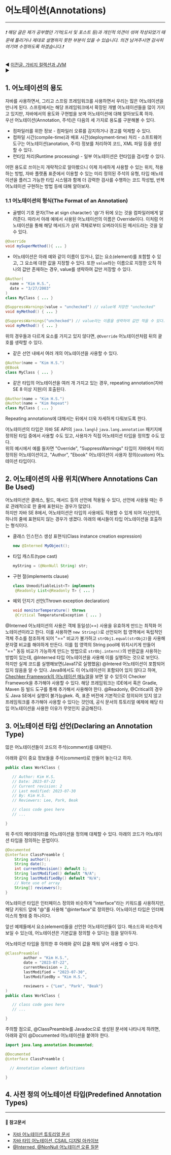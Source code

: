 # 어노테이션(Annotations)
- - -
###### ❗ 해당 글은 제가 공부했던 기억(도서 및 포스트 등)과 개인적 의견이 섞여 작성되었기 때문에 틀리거나 제대로 설명하지 못한 부분이 있을 수 있습니다. 의견 남겨주시면 감사히 여기며 수정하도록 하겠습니다.❗

◀️ [이전글. 가비지 컬렉션과 JVM](https://github.com/kkhs00224/mystudy/blob/main/java/2_Garbage_Collection.md)   
▶️   

## 1. 어노테이션의 용도
 자바를 사용하면서, 그리고 스프링 프레임워크를 사용하면서 우리는 많은 어노테이션을 만나게 된다. 스프링에서는 해당 프레임워크에서 확장된 개별 어노테이션들을 많이 가지고 있지만, 자바에서의 용도와 구현법을 보며 어노테이션에 대해 알아보도록 하자.   
 우선 어노테이션(Annotation, 주석)은 다음의 세 가지로 용도를 구분해볼 수 있다.

- 컴파일러를 위한 정보 - 컴파일러 오류를 감지하거나 경고를 억제할 수 있다.
- 컴파일 시간(compile-time)과 배포 시간(deployment-time) 처리 - 소프트웨어 도구는 어노테이션(anotation, 주석) 정보를 처리하여 코드, XML 파일 등을 생성할 수 있다.
- 런타임 처리(Runtime processing) - 일부 어노테이션은 런타임을 검사할 수 있다.

 어떤 용도로 쓰이는지 개략적으로 알아봤으니 이제 자세하게 사용할 수 있는 위치, 적용하는 방법, 자바 플랫폼 표준에서 이용할 수 있는 미리 정의된 주석의 유형, 타입 애노테이션을 플러그 가능한 타입 시스템과 함께 더 강력한 검사를 수행하는 코드 작성법, 반복 어노테이션 구현하는 방법 등에 대해 알아보자.

### 1.1 어노테이션의 형식(The Format of an Annotation)
- 골뱅이 기호 문자(The at sign character) '@'가 뒤에 오는 것을 컴파일러에게 알려준다. 따라서 아래 예에서 사용된 어노테이션의 이름은 Override이다. 이처럼 어노테이션을 통해 해당 메서드가 상위 객체로부터 오버라이드된 메서드라는 것을 알 수 있다.
 ```java
 @Override
 void mySuperMethod(){ ... }
 ```

- 어노테이션은 아래 예와 같이 이름이 있거나, 없는 요소(element)를 포함할 수 있고, 그 요소에 대한 값을 지정할 수 있다. 또한 ```value```라는 이름으로 지정한 오직 하나의 값만 존재하는 경우, value를 생략하여 값만 저장할 수 있다.
 ```java
 @Author(
   name = "Kim H.S.",
   date = "3/27/2003"
 )
 class MyClass { ... }
 
 @SuppressWarnings(value = "unchecked") // value에 저장한 "unchecked"
 void myMethod() { ... }
 
 @SuppressWarnings("unchecked") // value라는 이름을 생략하여 값만 적을 수 있다.
 void myMethod() { ... }
 ```
  위의 경우들과 다르게 요소를 가지고 있지 않다면, ```@Override``` 어노테이션처럼 뒤의 괄호를 생략할 수 있다.   

-  같은 선언 내에서 여러 개의 어노테이션을 사용할 수 있다.
 ```java
 @Author(name = "Kim H.S.")
 @EBook
 class MyClass { ... }
 ```
- 같은 타입의 어노테이션을 여러 개 가지고 있는 경우, repeating annotation(자바 SE 8 이상 지원)이 호출된다.
 ```java
 @Author(name = "Kim H.S.")
 @Authot(name = "Kim Repeat")
 class MyClass { ... }
 ```
 Repeating annotations에 대해서는 뒤에서 더욱 자세하게 다뤄보도록 한다.   
   
 어노테이션의 타입은 자바 SE API의 ```java.lang```나 ```java.lang.annotation``` 패키지에 정의된 타입 중에서 사용할 수도 있고, 사용자가 직접 어노테이션 타입을 정의할 수도 있다.   
  위의 예시에서 예를 들자면 "Override", "SuppressWarnings" 타입이 자바에서 미리 정의된 어노테이션이고, "Author", "Ebook" 어노테이션이 사용자 정의(custom) 어노테이션 타입이다.

## 2. 어노테이션의 사용 위치(Where Annotations Can Be Used)
어노테이션은 클래스, 필드, 매서드 등의 선언에 적용될 수 있다, 선언에 사용될 때는 주로 관례적으로 한 줄에 표현되는 경우가 많았다.   
하지만 자바 SE 8에서, 어노테이션은 타입의 사용에도 적용할 수 있게 되어 자신만의, 하나의 줄에 표현되지 않는 경우가 생겼다. 아래의 예시들이 타입 어노테이션을 호출하는 형식이다.   

- 클래스 인스턴스 생성 표현식(Class instance creation expression)
  ```java
  new @Interned MyObject(); 
  ```
- 타입 캐스트(type cast)
  ```java
  myString = (@NonNull String) str;
  ```
- 구현 절(implements clause)
  ```java
  class UnmodifiableList<T> implements
   @Readonly List<@Readonly T> { ... }
  ```
- 예외 던지기 선언(Thrown exception declaration)
  ```java
  void monitorTemperature() throws
   @Critical TemperatureException { ... }
  ```

@Interned 어노테이션의 사용은 객체 동일성(==) 사용을 유효하게 만드는 최적화 어노테이션이라고 한다. 이를 사용하면 ```new String()```로 선언되어 힙 영역에서 독립적인 객체 주소를 참조하게 되어 "==" 비교가 불가하고 ```strObj1.equal(strObj2)```을 사용해 문자열 비교를 해야하게 만든다. 이를 힙 영역의 String pool에 위치시키게 만들어 "==" 동등 비교가 가능하게 만드는 방법으로 ```strObj.intern()```의 반환값을 사용하는 방법이 있는데, @Interned 타입 어노테이션을 사용해 이를 실행하는 것으로 보인다.   
하지만 실제 코드를 실행해보면(Java17로 실행했음) @Intered 어노테이션이 포함되어 있지 않음을 알 수 있다. Java8에서도 이 어노테이션이 포함되어 있지 않다고 하며, [Chechker Framework의 어노테이션 매뉴얼](https://checkerframework.org/manual/#annotating-libraries)을 보면 알 수 있듯이 Checker Framework을 추가해야 사용할 수 있다. 해당 프레임워크는 IDE에서 혹은 Gradle, Maven 등 빌드 도구를 통해 추가해서 사용해야 한다.
 @Readonly, @Critical의 경우도 Java SE에서 실행이 불가능gkek.
즉, 표준 버전에 기본적으로 정의되어 있지 않고 프레임워크를 추가해야 사용할 수 있다는 것인데, 공식 문서의 튜토리얼 예제에 해당 타입 어노테이션을 사용한 이유가 무엇인지 궁금해진다.

## 3. 어노테이션 타입 선언(Declaring an Annotation Type)
많은 어노테이션들이 코드의 주석(comment)를 대체한다.

아래와 같이 중요 정보들을 주석(comment)로 만들어 놓는다고 하자.
```java
public class WorkClass {

   // Author: Kim H.S.
   // Date: 2023-07-22
   // Current revision: 2
   // Last modified: 2023-07-30
   // By: Kim H.S.
   // Reviewers: Lee, Park, Beak

   // class code goes here
   // ...

}
```
위 주석의 메타데이터를 어노테이션을 정의해 대체할 수 있다. 아래의 코드가 어노테이션 타입을 정의하는 문법이다.
```java
@Documented
@interface ClassPreamble {
    String author();
    String date();
    int currentRevision() default 1;
    String lastModified() default "N/A";
    String lastModifiedBy() default "N/A";
    // Note use of array
    String[] reviewers();
}
```
어노테이션 타입은 인터페이스 정의와 비슷하게 "interface"라는 키워드를 사용하지만, 해당 키워드 앞에 "@"를 사용해 "@interface"로 정의한다. 어노테이션 타입은 인터페이스의 형태 중 하나이다.   
   
앞선 예제들에서 요소(element)들을 선언한 어노테이션들이 있다. 매소드와 비슷하게 보일 수 있는데, 어노테이션은 기본값을 정의할 수 있다는 점을 알아두자.   
   
어노테이션 타입을 정의한 후 아래와 같이 값을 채워 넣어 사용할 수 있다.
```java
@ClassPreamble(
        author = "Kim H.S.",
        date = "2023-07-22",
        currentRevision = 2,
        lastModified = "2023-07-30",
        lastModifiedBy = "Kim H.S.",

        reviewers = {"Lee", "Park", "Beak"}
)
public class WorkClass {

   // class code goes here
   // ...

}
```
주의할 점으로, @ClassPreamble를 Javadoc으로 생성된 문서에 나타나게 하려면, 아래와 같이 @Documented 어노테이션을 붙여야 한다.
```java
import java.lang.annotation.Documented;

@Documented
@interface ClassPreamble {

  // Annotation element definitions

}

```

## 4. 사전 정의 어노테이션 타입(Predefined Annotation Types)


- - - 
#### 📖 참고문서
*  [자바 어노테이션 튜토리얼 문서](https://dev.java/learn/annotations/)
*  [자바 타입 어노테이션, CSAIL 디지털 아카이브](http://publications.csail.mit.edu/abstracts/abstracts07/jsr308/jsr308.html)
*  [@Interned, @NonNull 어노테이션 오류 질문](https://stackoverflow.com/questions/20197440/java-8-type-annotations-and-jsr-308)

